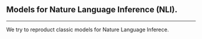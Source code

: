 ## Models for Nature Language Inference (NLI).
<hr>
We try to reproduct classic models for Nature Language Inferece. 


